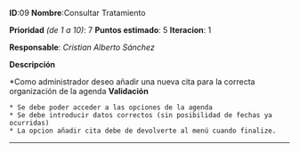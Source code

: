 **ID**:09 **Nombre**:Consultar Tratamiento

**Prioridad** *(de 1 a 10)*: 7 **Puntos estimado**: 5 **Iteracion**: 1

**Responsable**: *Cristian Alberto Sánchez*

**Descripción**

  *Como administrador deseo añadir una nueva cita para la correcta organización de la agenda
**Validación**

	* Se debe poder acceder a las opciones de la agenda
	* Se debe introducir datos correctos (sin posibilidad de fechas ya ocurridas)
	* La opcion añadir cita debe de devolverte al menú cuando finalize.

---

